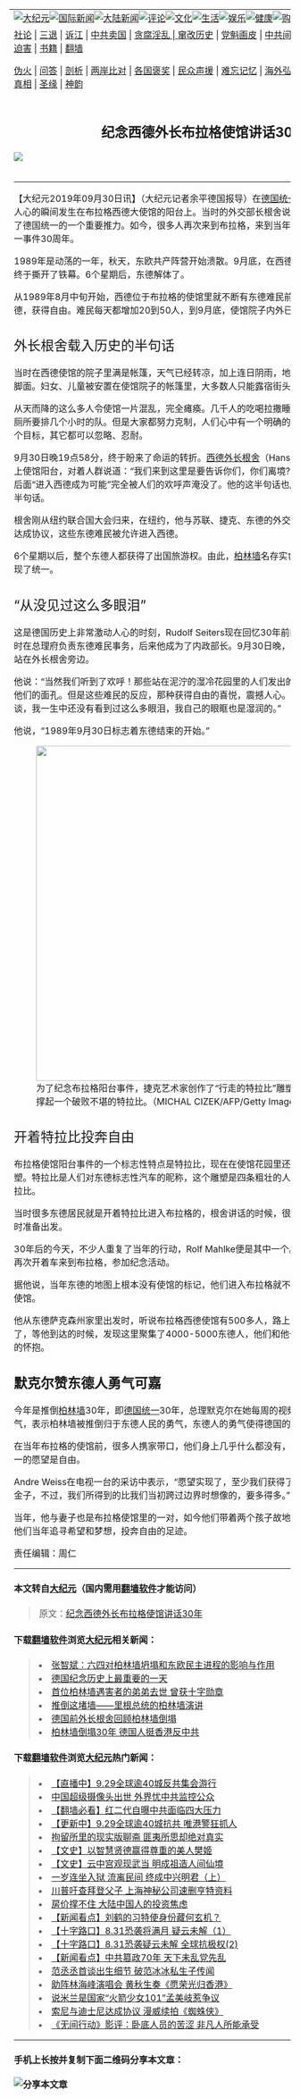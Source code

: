 <a name="1" id="1" target="_blank"></a><span id="1"></span>
<table border="0"><tr><td colspan="2" VALIGN=TOP><a href="https://github.com/asdfgt5/djy/blob/master/gb/nsc413.md#1"><img src="https://raw.githubusercontent.com/asdfgt5/1/master/t/djy/1.jpg" title="大纪元"></a><a href="https://github.com/asdfgt5/djy/blob/master/gb/n24hr.md#1"><img src="https://raw.githubusercontent.com/asdfgt5/1/master/t/djy/3.jpg" title="国际新闻"></a><a href="https://github.com/asdfgt5/djy/blob/master/gb/nsc413.md#1"><img src="https://raw.githubusercontent.com/asdfgt5/1/master/t/djy/4.jpg" title="大陆新闻"></a><a href="https://github.com/asdfgt5/djy/blob/master/gb/news392.md#1"><img src="https://raw.githubusercontent.com/asdfgt5/1/master/t/djy/5.jpg" title="评论"></a><a href="https://github.com/asdfgt5/djy/blob/master/gb/news2007.md#1"><img src="https://raw.githubusercontent.com/asdfgt5/1/master/t/djy/6.jpg" title="文化"></a><a href="https://github.com/asdfgt5/djy/blob/master/gb/news2008.md#1"><img src="https://raw.githubusercontent.com/asdfgt5/1/master/t/djy/7.jpg" title="生活"></a><a href="https://github.com/asdfgt5/djy/blob/master/gb/ncyule.md#1"><img src="https://raw.githubusercontent.com/asdfgt5/1/master/t/djy/8.jpg" title="娱乐"></a><a href="https://github.com/asdfgt5/djy/blob/master/gb/nsc1002.md#1"><img src="https://raw.githubusercontent.com/asdfgt5/1/master/t/djy/9.jpg" title="健康"><a href="https://www.youlucky.com"><img src="https://raw.githubusercontent.com/asdfgt5/1/master/t/djy/10.jpg" title="购物"></a><a href="https://www.supportepoch.org/donation?utm_medium=epochtimes&utm_source=referral&utm_campaign=donate_button_djyhomepage"><img src="https://raw.githubusercontent.com/asdfgt5/1/master/t/djy/12.jpg" title="捐款"></a></td></tr>
<tr><td colspan="2" VALIGN=TOP><a target="_blank" href="https://git.io/fjCRf">社论</a> | <a target="_blank" href="https://github.com/asdfgt5/djy/blob/master/gb/nf5657.md#1">三退</a> | <a target="_blank" href="https://github.com/asdfgt5/djy/blob/master/gb/nf6123.md#1">诉江</a> | <a target="_blank" href="https://github.com/asdfgt5/djy/blob/master/gb/nf1176117.md#1">中共卖国</a> | <a target="_blank" href="https://github.com/asdfgt5/djy/blob/master/gb/nf5773.md#1">贪腐淫乱 | <a target="_blank" href="https://github.com/asdfgt5/djy/blob/master/gb/nf1176115.md#1">窜改历史</a> | <a target="_blank" href="https://github.com/asdfgt5/djy/blob/master/gb/nf1176107.md#1">党魁画皮</a> | <a target="_blank" href="https://github.com/asdfgt5/djy/blob/master/gb/nf1320400.md#1">中共间谍</a> | <a target="_blank" href="https://github.com/asdfgt5/djy/blob/master/gb/nf1176114.md#1">破坏传统</a> | <a target="_blank" href="https://github.com/asdfgt5/djy/blob/master/gb/nf5287.md#1">恶贯满盈</a> | <a target="_blank" href="https://github.com/asdfgt5/djy/blob/master/gb/ncid278.md#1">人权</a> | <a target="_blank" href="https://github.com/asdfgt5/djy/blob/master/gb/nf1176111.md#1">迫害</a> | <a target="_blank" href="https://github.com/asdfgt5/djy/blob/master/gb/nf1235328.md#1">书籍</a> | <a target="_blank" href="https://github.com/asdfgt5/fq/blob/master/README.md?zsrh#1">翻墙</a></p><p><a target="_blank" href="https://github.com/asdfgt5/djy/blob/master/gb/nf5562.md#1">伪火</a> | <a target="_blank" href="https://github.com/asdfgt5/djy/blob/master/gb/nf4378.md#1">问答</a> | <a target="_blank" href="https://github.com/asdfgt5/djy/blob/master/gb/nf5792.md#1">剖析</a> | <a target="_blank" href="https://github.com/asdfgt5/djy/blob/master/gb/nf5735.md#1">两岸比对</a> | <a target="_blank" href="https://github.com/asdfgt5/djy/blob/master/gb/nf6119.md#1">各国褒奖</a> | <a target="_blank" href="https://github.com/asdfgt5/djy/blob/master/gb/nf6120.md#1">民众声援</a> | <a target="_blank" href="https://github.com/asdfgt5/djy/blob/master/gb/nf1188594.md#1">难忘记忆</a> | <a target="_blank" href="https://github.com/asdfgt5/djy/blob/master/gb/nf3180.md#1">海外弘传</a> | <a target="_blank" href="https://github.com/asdfgt5/djy/blob/master/gb/nf5410.md#1">万人上访</a> | <a target="_blank" href="https://github.com/asdfgt5/ntdtv/blob/master/gb/prog1530_1.md#1">和平抗议</a> | <a target="_blank" href="https://github.com/asdfgt5/djy/blob/master/gb/nf4386.md#1">支持</a> | <a target="_blank" href="https://github.com/asdfgt5/djy/blob/master/gb/nf4389.md#1">真相</a> | <a target="_blank" href="https://github.com/asdfgt5/djy/blob/master/gb/nf5790.md#1">圣缘</a> | <a target="_blank" href="https://github.com/asdfgt5/djy/blob/master/gb/nf4786.md#1">神韵</a></td></tr>
<tr><td VALIGN=TOP width="626"><h2 align=center>纪念西德外长布拉格使馆讲话30年</h2>
<img src="http://i.epochtimes.com/assets/uploads/2019/09/GettyImages-1171630103-600x400.jpg" />
<h6></h6>
<hr>
<p>【大纪元2019年09月30日讯】（大纪元记者<span style="font-weight: 400;">余平德国报导）</span>在<a href="https://github.com/asdfgt5/djy/blob/master/gb/tag/%E5%BE%B7%E5%9B%BD%E7%BB%9F%E4%B8%80.md">德国统一</a>的历史上，有一个激动人心的瞬间发生在布拉格西德大使馆的阳台上。当时的外交部长根舍说的半句话载入了历史，成了德国统一的一个重要推力。如今，很多人再次来到布拉格，来到当年的西德使馆阳台，纪念这一事件30周年。</p>
<p><span style="font-weight: 400;">1989年是动荡的一年，秋天，东欧共产阵营开始溃散。9月底，在西德驻捷克使馆发生的一件事终于撕开了铁幕。6个星期后，东德解体了。</span></p>
<p><span style="font-weight: 400;">从1989年8月中旬开始，西德位于布拉格的使馆里就不断有东德难民前来，希望能获准进入西德，获得自由。难民每天都增加20到50人，到9月底，使馆院子内外已经聚集了约4000人。</span></p>
<h2><span style="font-weight: 400;">外长根舍载入历史的半句话</span></h2>
<p><span style="font-weight: 400;">当时在西德使馆的院子里满是帐篷，天气已经转凉，加上连日阴雨，地上的泥泞有的地方能没过脚面。妇女、儿童被安置在使馆院子的帐篷里，大多数人只能露宿街头，因为人实在太多了。</span></p>
<p><span style="font-weight: 400;">从天而降的这么多人令使馆一片混乱，完全瘫痪。几千人的吃喝拉撒睡都是实际问题，比如，上厕所要排几个小时的队。但是大家都努力克制，人们心中有一个明确的目标：自由。为了达到这个目标，其它都可以忽略、忍耐。</span></p>
<p><span style="font-weight: 400;">9月30日晚19点58分，终于盼来了命运的转折。<a href="https://github.com/asdfgt5/djy/blob/master/gb/tag/%E8%A5%BF%E5%BE%B7%E5%A4%96%E9%95%BF%E6%A0%B9%E8%88%8D.md">西德外长根舍</a>（Hans-Dietrich Genscher）登上使馆阳台，对着人群说道：“我们来到这里是要告诉你们，你们离境</span><span style="font-weight: 400;">??</span><span style="font-weight: 400;">”根舍的话还没有结束，后面“进入西德成为可能”完全被人们的欢呼声淹没了。他的这半句话也成为德国历史上最著名的半句话。</span></p>
<p><span style="font-weight: 400;">根舍刚从纽约联合国大会归来，在纽约，他与苏联、捷克、东德的外交人员进行谈判交涉，最终达成协议，这些东德难民被允许进入西德。</span></p>
<p><span style="font-weight: 400;">6个星期以后，整个东德人都获得了出国旅游权。由此，<a href="https://github.com/asdfgt5/djy/blob/master/gb/tag/%E6%9F%8F%E6%9E%97%E5%A2%99.md">柏林墙</a>名存实亡，东德瓦解了，德国实现了统一。</span></p>
<h2><span style="font-weight: 400;">“从没见过这么多眼泪”</span></h2>
<p><span style="font-weight: 400;">这是德国历史上非常激动人心的时刻，Rudolf Seiters现在回忆30年前的事依然不能平静。他当时在总理府负责东德难民事务，后来他成为了内政部长。9月30日晚，他在布拉格使馆阳台上就站在外长根舍旁边。</span></p>
<p><span style="font-weight: 400;">他说：“当然我们听到了欢呼！那些站在泥泞的湿冷花园里的人们发出的欢呼！黑暗中我们看不到他们的面孔。但是这些难民的反应，那种获得自由的喜悦，震撼人心。后来我们在花园里的交谈，我一生中还没有看到过这么多眼泪，我自己的眼眶也是湿润的。”</span></p>
<p><span style="font-weight: 400;">他说，“1989年9月30日标志着东德结束的开始。”</span></p>
<figure id="attachment_11555231" style="width: 600px" class="wp-caption aligncenter"><a href="http://i.epochtimes.com/assets/uploads/2019/09/GettyImages-456333566-e1569781378287.jpg"><img class="size-large wp-image-11555231" src="http://i.epochtimes.com/assets/uploads/2019/09/GettyImages-456333566-600x401.jpg" alt="" width="600" b="401" /></a><figcaption class="wp-caption-text">为了纪念布拉格阳台事件，捷克艺术家创作了“行走的特拉比”雕塑，四条有力的人腿撑起一个破败不堪的特拉比。（MICHAL CIZEK/AFP/Getty Images）</figcaption></figure>
<h2><span style="font-weight: 400;">开着特拉比投奔自由</span></h2>
<p><span style="font-weight: 400;">布拉格使馆阳台事件的一个标志性特点是特拉比，现在在使馆花园里还有一个“行走的特拉比”雕塑。特拉比是人们对东德标志性汽车的昵称，这个雕塑是四条粗壮的人腿撑起一辆脆弱破败的特拉比。</span></p>
<p><span style="font-weight: 400;">当时很多东德居民就是开着特拉比进入布拉格的，根舍讲话的时候，很多人把钥匙插在车上，随时准备出发。</span></p>
<p><span style="font-weight: 400;">30年后的今天，不少人重复了当年的行动，Rolf Mahlke便是其中一个。像30年前一样，他今年再次开着车来到布拉格，参加纪念活动。</span></p>
<p><span style="font-weight: 400;">据他说，当年东德的地图上根本没有使馆的标记，他们进入布拉格就不断打听，一路问着找到了使馆。</span></p>
<p><span style="font-weight: 400;">他从东德萨克森州家里出发时，听说布拉格西德使馆有500多人，路上广播里说有1000多人了，等他到达的时候，发现这里聚集了4000-5000东德人，他们和他一样急切地盼望投入自由的怀抱。</span></p>
<h2>默克尔赞东德人勇气可嘉</h2>
<p><span style="font-weight: 400;">今年是推倒<a href="https://github.com/asdfgt5/djy/blob/master/gb/tag/%E6%9F%8F%E6%9E%97%E5%A2%99.md">柏林墙</a>30年，即<a href="https://github.com/asdfgt5/djy/blob/master/gb/tag/%E5%BE%B7%E5%9B%BD%E7%BB%9F%E4%B8%80.md">德国统一</a>30年，总理默克尔在她每周的视频录像里赞扬东德人的勇气，表示柏林墙被推倒归于东德人民的勇气，东德人的勇气使得德国的统一成为现实。</span></p>
<p><span style="font-weight: 400;">在当年布拉格的使馆前，很多人携家带口，他们身上几乎什么都没有，他们舍弃东德的一切，唯一的愿望是自由。</span></p>
<p><span style="font-weight: 400;">Andre Weiss在电视一台的采访中表示，“愿望实现了，至少我们获得了自由。当然闪亮的不都是金子，不过，我们所得到的比我们当初跨过边界时想像的，要多得多。”</span></p>
<p><span style="font-weight: 400;">当年，他与妻子也是布拉格使馆里的一对，如今他们带着两个孩子故地重游，他们要告诉孩子们他们当年追寻希望和梦想，投奔自由的足迹。</span></p>
<p>责任编辑：周仁</p>
<hr>

#### 本文转自<a href="http://www.epochtimes.com">大纪元</a>（国内需用<a href="https://git.io/JesJV">翻墙软件</a>才能访问）
> 原文：<a href="http://www.epochtimes.com/gb/19/9/29/n11555178.htm">纪念西德外长布拉格使馆讲话30年</a>
#### 下载<a href="https://git.io/JesJV">翻墙软件</a>浏览<a href="http://www.epochtimes.com">大纪元</a>相关新闻：
> <li><a href="http://www.epochtimes.com/gb/19/6/4/n11300920.htm">张智斌：六四对柏林墙坍塌和东欧民主进程的影响与作用</a></li>
> <li><a href="http://www.epochtimes.com/gb/18/11/13/n10849304.htm">德国纪念历史上最重要的一天</a></li>
> <li><a href="http://www.epochtimes.com/gb/18/11/13/n10849268.htm">首位柏林墙遇害者的弟弟去世 曾获十字勋章</a></li>
> <li><a href="http://www.epochtimes.com/gb/18/10/10/n10774701.htm">推倒这堵墙——里根总统的柏林墙演讲</a></li>
> <li><a href="http://www.epochtimes.com/gb/9/11/10/n2717173.htm">德国前外长根舍回顾柏林墙倒塌</a></li>
> <li><a href="https://github.com/asdfgt5/djy/blob/master/gb/19/9/28/n11553225.md">柏林墙倒塌30年 德国人挺香港反中共</a></li>

#### 下载<a href="https://git.io/JesJV">翻墙软件</a>浏览<a href="http://www.epochtimes.com">大纪元</a>热门新闻：
> <li><a href="http://www.epochtimes.com/gb/19/9/24/n11544233.htm">【直播中】9.29全球逾40城反共集会游行</a></li>
> <li><a href="http://www.epochtimes.com/gb/19/9/28/n11553200.htm">中国超级摄像头出世 外界忧中共监控公众</a></li>
> <li><a href="http://www.epochtimes.com/gb/19/9/29/n11553625.htm">【翻墙必看】红二代自曝中共面临四大压力</a></li>
> <li><a href="http://www.epochtimes.com/gb/19/9/29/n11553704.htm">【更新中】9.29全球逾40城抗共 唯港警狂抓人</a></li>
> <li><a href="http://www.epochtimes.com/gb/19/9/22/n11539196.htm">拘留所里的现实版聊斋 匪夷所思却绝对真实</a></li>
> <li><a href="http://www.epochtimes.com/gb/19/9/22/n11539138.htm">【文史】以智慧贤德赢得尊重的美人樊姬</a></li>
> <li><a href="http://www.epochtimes.com/gb/16/7/1/n8056353.htm">【文史】云中宫观现武当 明成祖造人间仙境</a></li>
> <li><a href="http://www.epochtimes.com/gb/19/7/18/n11393054.htm">一岁连坐入狱 流离民间 终成中兴明君（上）</a></li>
> <li><a href="http://www.epochtimes.com/gb/19/9/26/n11549060.htm">川普吁查拜登父子 上海神秘公司速删亨特资料</a></li>
> <li><a href="http://www.epochtimes.com/gb/19/9/19/n11531149.htm">房价撑不住 大陆中国人的投资焦虑</a></li>
> <li><a href="http://www.epochtimes.com/gb/19/9/27/n11551223.htm">【新闻看点】刘鹤的习特使身份藏何玄机？</a></li>
> <li><a href="http://www.epochtimes.com/gb/19/9/25/n11545826.htm">【十字路口】8.31恐袭将满月 疑云未解（1）</a></li>
> <li><a href="http://www.epochtimes.com/gb/19/9/27/n11549319.htm">【十字路口】8.31恐袭疑云未解 全球抗极权(2)</a></li>
> <li><a href="http://www.epochtimes.com/gb/19/9/27/n11551065.htm">【新闻看点】中共篡政70年 天下未乱党先乱</a></li>
> <li><a href="http://www.epochtimes.com/gb/19/9/27/n11551445.htm">范丞丞首谈出生细节 破范冰冰私生子传闻</a></li>
> <li><a href="http://www.epochtimes.com/gb/19/9/23/n11541692.htm">助阵林海峰演唱会 黄秋生奏《愿荣光归香港》</a></li>
> <li><a href="http://www.epochtimes.com/gb/19/9/26/n11549133.htm">说米兰是国家“火箭少女101”孟美岐惹争议</a></li>
> <li><a href="http://www.epochtimes.com/gb/19/9/27/n11551251.htm">索尼与迪士尼达成协议 漫威续拍《蜘蛛侠》</a></li>
> <li><a href="http://www.epochtimes.com/gb/19/9/28/n11552731.htm">《无间行动》影评：卧底人员的苦涩 非凡人所能承受</a></li>
<hr>

#### 手机上长按并复制下面二维码分享本文章：<br><br><img src="http://www.hehaibao.com/qr/index.php?m=1&e=L&p=10&t=&d=https://github.com/asdfgt5/djy/blob/master/gb/19/9/29/n11555178.md%231" title="分享本文章"></td><td VALIGN=TOP><a href="https://github.com/asdfgt5/djy/blob/master/gb/16/1/21/n4622075.md?dfh#1" target="_blank"><img src="https://raw.githubusercontent.com/asdfgt5/djy/master/gb/300/wei-f1.jpg" title="中共的伪火骗局"  alt="中共的伪火骗局"></a><br><a href="https://github.com/asdfgt5/yh/blob/master/README.md?dfh#1" target="_blank"><img src="https://raw.githubusercontent.com/asdfgt5/djy/master/gb/300/yong-h.jpg" title="永恒的见证"  alt="永恒的见证"></a><br><a href="https://github.com/asdfgt5/djy/blob/master/gb/13/9/29/n3974789.md?dfh#1" target="_blank"><img src="https://raw.githubusercontent.com/asdfgt5/djy/master/gb/300/shang-lnz.jpg" title="善良女子被中共投男牢"  alt="善良女子被中共投男牢"></a><br><a href="https://github.com/asdfgt5/djy/blob/master/gb/16/3/16/n4663449.md?dfh#1" target="_blank"><img src="https://raw.githubusercontent.com/asdfgt5/djy/master/gb/300/huo-z3.jpg" title="警卫目击活摘器官"  alt="警卫目击活摘器官"></a><br><a href="https://github.com/asdfgt5/djy/blob/master/gb/16/8/7/n8177641.md?dfh#1" target="_blank"><img src="https://raw.githubusercontent.com/asdfgt5/djy/master/gb/300/huo-z4.jpg" title="证人描述活摘恐怖"  alt="证人描述活摘恐怖"></a><br><a href="https://github.com/asdfgt5/djy/blob/master/gb/10/4/19/n2881569.md?dfh#1" target="_blank"><img src="https://raw.githubusercontent.com/asdfgt5/djy/master/gb/300/huo-z1.jpg" title="揭开活摘器官黑幕"  alt="揭开活摘器官黑幕"></a><br><a href="https://github.com/asdfgt5/djy/blob/master/gb/10/11/7/n3077476.md?dfh#1" target="_blank"><img src="https://raw.githubusercontent.com/asdfgt5/djy/master/gb/300/ma-ks.jpg" title="马克思的成魔之路"  alt="马克思的成魔之路"></a><br><a href="https://github.com/asdfgt5/djy/blob/master/gb/14/6/9/n4173977.md?dfh#1" target="_blank"><img src="https://raw.githubusercontent.com/asdfgt5/djy/master/gb/300/chang-zs.jpg" title="藏字石 蕴天机"  alt="藏字石 蕴天机"></a><br><a href="https://github.com/asdfgt5/djy/blob/master/gb/18/5/10/n10381511.md?dfh#1" target="_blank"><img src="https://raw.githubusercontent.com/asdfgt5/djy/master/gb/300/st1.jpg" title="关注3亿人三退"  alt="关注3亿人三退"></a><br><a href="https://github.com/asdfgt5/djy/blob/master/gb/18/3/21/n10237682.md?dfh#1" target="_blank"><img src="https://raw.githubusercontent.com/asdfgt5/djy/master/gb/300/jie-t.jpg" title="解体中共复兴中华"  alt="解体中共复兴中华"></a><br><a href="https://github.com/asdfgt5/djy/blob/master/gb/9/2/9/n2422991.md?dfh#1" target="_blank"><img src="https://raw.githubusercontent.com/asdfgt5/djy/master/gb/300/gao-zs.jpg" title="中共迫害良心律师"  alt="中共迫害良心律师"></a><br><a href="https://github.com/asdfgt5/djy/blob/master/gb/18/12/9/n10900044.md?dfh#1" target="_blank"><img src="https://raw.githubusercontent.com/asdfgt5/djy/master/gb/300/sj1.jpg" title="303万人举报江泽民"  alt="303万人举报江泽民"></a><br><a href="https://github.com/asdfgt5/djy/blob/master/gb/18/8/28/n10672014.md?dfh#1" target="_blank"><img src="https://raw.githubusercontent.com/asdfgt5/djy/master/gb/300/sj2.jpg" title="这些官员为何起诉江泽民"  alt="这些官员为何起诉江泽民"></a><br><a href="https://github.com/asdfgt5/djy/blob/master/gb/8/12/18/n2367165.md?dfh#1" target="_blank"><img src="https://raw.githubusercontent.com/asdfgt5/djy/master/gb/300/liangan.jpg" title="海峡两岸的强烈对比"  alt="海峡两岸的强烈对比"></a><br><a href="https://github.com/asdfgt5/djy/blob/master/gb/15/5/5/n4427238.md?dfh#1" target="_blank"><img src="https://raw.githubusercontent.com/asdfgt5/djy/master/gb/300/jia-ndzl.jpg" title="加拿大总理的贺信"  alt="加拿大总理的贺信"></a><br><a href="https://github.com/asdfgt5/djy/blob/master/gb/11/6/17/n3289382.md?dfh#1" target="_blank"><img src="https://raw.githubusercontent.com/asdfgt5/djy/master/gb/300/xiao-wd.jpg" title="探寻真相兼听则明"  alt="探寻真相兼听则明"></a><br><a href="https://github.com/asdfgt5/djy/blob/master/gb/18/10/27/n10812623.md?dfh#1" target="_blank"><img src="https://raw.githubusercontent.com/asdfgt5/djy/master/gb/300/yindu.jpg" title="印度媒体报道东方"  alt="印度媒体报道东方"></a><br><a href="https://github.com/asdfgt5/djy/blob/master/gb/18/6/9/n10469652.md?dfh#1" target="_blank"><img src="https://raw.githubusercontent.com/asdfgt5/djy/master/gb/300/xie-j.jpg" title="不一样的海外校园"  alt="不一样的海外校园"></a><br><a href="https://github.com/asdfgt5/djy/blob/master/gb/7/4/5/n1669415.md?dfh#1" target="_blank"><img src="https://raw.githubusercontent.com/asdfgt5/djy/master/gb/300/li-up.jpg" title="从大师到徒弟的传奇"  alt="从大师到徒弟的传奇"></a><br><a href="https://github.com/asdfgt5/djy/blob/master/gb/17/5/26/n9191512.md?dfh#1" target="_blank"><img src="https://raw.githubusercontent.com/asdfgt5/djy/master/gb/300/zfl2.jpg" title="亿万人与东方一本奇书"  alt="亿万人与东方一本奇书"></a><br><a href="https://github.com/asdfgt5/djy/blob/master/gb/13/11/27/n4020290.md?dfh#1" target="_blank"><img src="https://raw.githubusercontent.com/asdfgt5/djy/master/gb/300/zhen-h.jpg" title="大陆见不到的震撼场面"  alt="大陆见不到的震撼场面"></a><br><a href="https://github.com/asdfgt5/djy/blob/master/gb/15/7/17/n4482910.md?dfh#1" target="_blank"><img src="https://raw.githubusercontent.com/asdfgt5/djy/master/gb/300/dalu-sk.jpg" title="人心向善 大陆当初盛况"  alt="人心向善 大陆当初盛况"></a><br><a href="https://github.com/asdfgt5/djy/blob/master/gb/9/10/15/n2689419.md?dfh#1" target="_blank"><img src="https://raw.githubusercontent.com/asdfgt5/djy/master/gb/300/zfl1.jpg" title="追寻真理 这书讲什么"  alt="追寻真理 这书讲什么"></a><br><a href="https://github.com/asdfgt5/fq/blob/master/README.md?dfh#1" target="_blank"><img src="https://raw.githubusercontent.com/asdfgt5/djy/master/gb/300/fq1.jpg" title="下载免费翻墙软件"  alt="下载免费翻墙软件"></a><br></td></tr></table>
